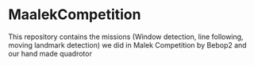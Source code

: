 # MaalekCompetition
This repository contains the missions (Window detection, line following, moving landmark detection) we did in Malek Competition by Bebop2 and our hand made quadrotor
